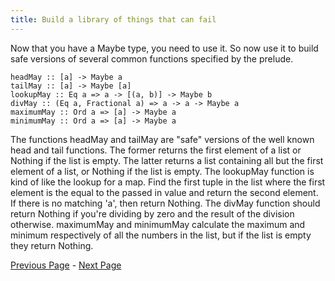 ```yaml
---
title: Build a library of things that can fail
---
```


Now that you have a Maybe type, you need to use it.  So now use it to build
safe versions of several common functions specified by the prelude.

    headMay :: [a] -> Maybe a
    tailMay :: [a] -> Maybe [a]
    lookupMay :: Eq a => a -> [(a, b)] -> Maybe b
    divMay :: (Eq a, Fractional a) => a -> a -> Maybe a
    maximumMay :: Ord a => [a] -> Maybe a
    minimumMay :: Ord a => [a] -> Maybe a

The functions headMay and tailMay are "safe" versions of the well known head and
tail functions. The former returns the first element of a list or Nothing if the
list is empty. The latter returns a list containing all but the first element of
a list, or Nothing if the list is empty. The lookupMay function is kind of like
the lookup for a map. Find the first tuple in the list where the first element
is the equal to the passed in value and return the second element. If there is
no matching 'a', then return Nothing. The divMay function should return Nothing
if you're dividing by zero and the result of the division otherwise. maximumMay
and minimumMay calculate the maximum and minimum respectively of all the numbers
in the list, but if the list is empty they return Nothing.

[Previous Page](ex2-1.html) - [Next Page](ex2-3.html)